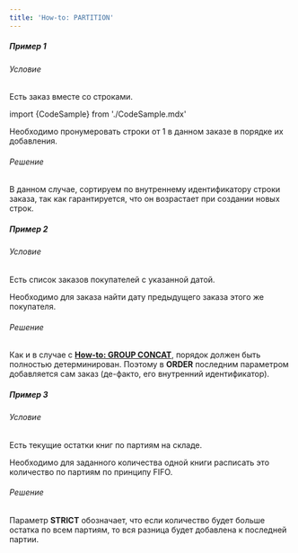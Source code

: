 ```yaml
---
title: 'How-to: PARTITION'
---
```


##### Пример 1

###### Условие

Есть заказ вместе со строками.

import {CodeSample} from './CodeSample.mdx'

<CodeSample url="https://ru-documentation.lsfusion.org/sample?file=UseCasePartition&block=sample1"/>

Необходимо пронумеровать строки от 1 в данном заказе в порядке их добавления.

###### Решение

<CodeSample url="https://ru-documentation.lsfusion.org/sample?file=UseCasePartition&block=solution1"/>

В данном случае, сортируем по внутреннему идентификатору строки заказа, так как гарантируется, что он возрастает при создании новых строк.

##### Пример 2

###### Условие

Есть список заказов покупателей с указанной датой.

<CodeSample url="https://ru-documentation.lsfusion.org/sample?file=UseCasePartition&block=sample2"/>

Необходимо для заказа найти дату предыдущего заказа этого же покупателя.

###### Решение

<CodeSample url="https://ru-documentation.lsfusion.org/sample?file=UseCasePartition&block=solution2"/>

Как и в случае с **[How-to: GROUP CONCAT](How-to_GROUP_CONCAT.md)**, порядок должен быть полностью детерминирован. Поэтому в **ORDER** последним параметром добавляется сам заказ (де-факто, его внутренний идентификатор).

##### Пример 3

###### Условие

Есть текущие остатки книг по партиям на складе.

<CodeSample url="https://ru-documentation.lsfusion.org/sample?file=UseCasePartition&block=sample3"/>

Необходимо для заданного количества одной книги расписать это количество по партиям по принципу FIFO.

###### Решение

<CodeSample url="https://ru-documentation.lsfusion.org/sample?file=UseCasePartition&block=solution3"/>

Параметр **STRICT** обозначает, что если количество будет больше остатка по всем партиям, то вся разница будет добавлена к последней партии.  
  
